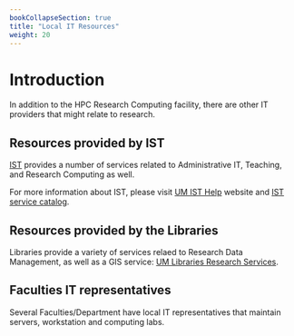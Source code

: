 ```yaml
---
bookCollapseSection: true
title: "Local IT Resources"
weight: 20
---
```


# Introduction

In addition to the HPC Research Computing facility, there are other IT providers that might relate to research.

## Resources provided by IST

[IST](https://umanitoba.ca/computing/ist/index.html "Information Services and Technology") provides a number of services related to Administrative IT, Teaching, and Research Computing as well.

For more information about IST, please visit [UM IST Help](http://umanitoba.ca/ist/help/ "UM IST Help") website and [IST service catalog](http://umanitoba.ca/ist/service_catalogue/ "IST service catalog").

## Resources provided by the Libraries

Libraries provide a variety of services relaed to Research Data Management, as well as a GIS service: [UM Libraries Research Services](https://libguides.lib.umanitoba.ca/researchservices "UM Libraries Research Services").

## Faculties IT representatives

Several Faculties/Department have local IT representatives that maintain servers, workstation and computing labs.

<!-- -->
